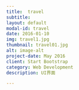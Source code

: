 ```yaml
---
title:  travel
subtitle:  
layout: default
modal-id: travel
date: 2016-01-10
img: travel1.jpg
thumbnail: travel01.jpg
alt: image-alt
project-date: May 2016
client: Start Bootstrap
category: Web Development
description: UI界面

---
```

